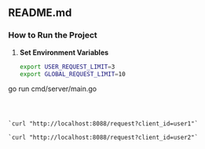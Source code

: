 ## **README.md**

### **How to Run the Project**

1. **Set Environment Variables**  

   ```bash
   export USER_REQUEST_LIMIT=3
   export GLOBAL_REQUEST_LIMIT=10

go run cmd/server/main.go

```



`curl "http://localhost:8088/request?client_id=user1"`

`curl "http://localhost:8088/request?client_id=user2"`
